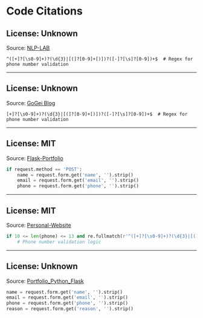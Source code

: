 # Code Citations

## License: Unknown
Source: [NLP-LAB](https://github.com/boup/NLP-LAB/tree/d4609128458aff516d43539a51c4023d36b35b01/l21.py)

```regex
^([+]?[\s0-9]+)?(\d{3}|[(]?[0-9]+[)])?([-]?[\s]?[0-9])+$  # Regex for phone number validation
```

---

## License: Unknown
Source: [GoGei Blog](https://github.com/GoGei/blog/tree/5ae1bf32859c70aef816deacc4efc15322bae486/core/Utils/validators.py)

```regex
[+]?[\s0-9]+)?(\d{3}|[(]?[0-9]+[)])?([-]?[\s]?[0-9])+$  # Regex for phone number validation
```

---

## License: MIT
Source: [Flask-Portfolio](https://github.com/dmdhrumilmistry/Flask-Portfolio/tree/526d16adbf6bd9fe738bf858fd910c3b1a923908/app.py)

```python
if request.method == 'POST':
    name = request.form.get('name', '').strip()
    email = request.form.get('email', '').strip()
    phone = request.form.get('phone', '').strip()
```

---

## License: MIT
Source: [Personal-Website](https://github.com/GeorgeVJose/Personal-Website/tree/d7e41b5658875fe0f8780e9b4a3b3e52a9b8137f/app.py)

```python
if 10 <= len(phone) <= 13 and re.fullmatch(r'^([+]?[\s0-9]+)?(\d{3}|[(]?[0-9]+[)])?([-]?[\s]?[0-9])+$'):
    # Phone number validation logic
```

---

## License: Unknown
Source: [Portfolio_Python_Flask](https://github.com/Mohamed-Azab07/Portfolio_Python_Flask/tree/e08e4fea77e984aeb0cbebe670d7f33a667f26b6/app.py)

```python
name = request.form.get('name', '').strip()
email = request.form.get('email', '').strip()
phone = request.form.get('phone', '').strip()
reason = request.form.get('reason', '').strip()
```

